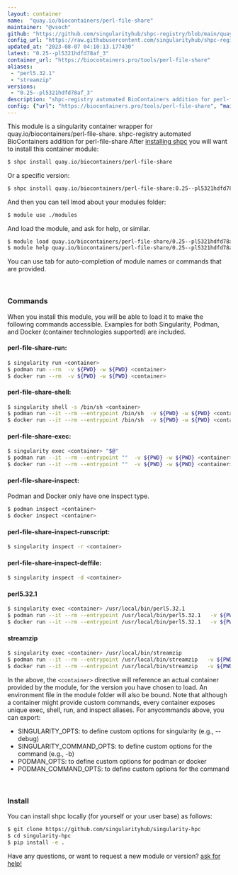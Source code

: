 ```yaml
---
layout: container
name:  "quay.io/biocontainers/perl-file-share"
maintainer: "@vsoch"
github: "https://github.com/singularityhub/shpc-registry/blob/main/quay.io/biocontainers/perl-file-share/container.yaml"
config_url: "https://raw.githubusercontent.com/singularityhub/shpc-registry/main/quay.io/biocontainers/perl-file-share/container.yaml"
updated_at: "2023-08-07 04:10:13.177430"
latest: "0.25--pl5321hdfd78af_3"
container_url: "https://biocontainers.pro/tools/perl-file-share"
aliases:
 - "perl5.32.1"
 - "streamzip"
versions:
 - "0.25--pl5321hdfd78af_3"
description: "shpc-registry automated BioContainers addition for perl-file-share"
config: {"url": "https://biocontainers.pro/tools/perl-file-share", "maintainer": "@vsoch", "description": "shpc-registry automated BioContainers addition for perl-file-share", "latest": {"0.25--pl5321hdfd78af_3": "sha256:6135eb9dc08f04cb2218c16429e487ff3d7abf4e9b5fadbeb478b034d8ebab62"}, "tags": {"0.25--pl5321hdfd78af_3": "sha256:6135eb9dc08f04cb2218c16429e487ff3d7abf4e9b5fadbeb478b034d8ebab62"}, "docker": "quay.io/biocontainers/perl-file-share", "aliases": {"perl5.32.1": "/usr/local/bin/perl5.32.1", "streamzip": "/usr/local/bin/streamzip"}}
---
```


This module is a singularity container wrapper for quay.io/biocontainers/perl-file-share.
shpc-registry automated BioContainers addition for perl-file-share
After [installing shpc](#install) you will want to install this container module:


```bash
$ shpc install quay.io/biocontainers/perl-file-share
```

Or a specific version:

```bash
$ shpc install quay.io/biocontainers/perl-file-share:0.25--pl5321hdfd78af_3
```

And then you can tell lmod about your modules folder:

```bash
$ module use ./modules
```

And load the module, and ask for help, or similar.

```bash
$ module load quay.io/biocontainers/perl-file-share/0.25--pl5321hdfd78af_3
$ module help quay.io/biocontainers/perl-file-share/0.25--pl5321hdfd78af_3
```

You can use tab for auto-completion of module names or commands that are provided.

<br>

### Commands

When you install this module, you will be able to load it to make the following commands accessible.
Examples for both Singularity, Podman, and Docker (container technologies supported) are included.

#### perl-file-share-run:

```bash
$ singularity run <container>
$ podman run --rm  -v ${PWD} -w ${PWD} <container>
$ docker run --rm  -v ${PWD} -w ${PWD} <container>
```

#### perl-file-share-shell:

```bash
$ singularity shell -s /bin/sh <container>
$ podman run --it --rm --entrypoint /bin/sh  -v ${PWD} -w ${PWD} <container>
$ docker run --it --rm --entrypoint /bin/sh  -v ${PWD} -w ${PWD} <container>
```

#### perl-file-share-exec:

```bash
$ singularity exec <container> "$@"
$ podman run --it --rm --entrypoint ""  -v ${PWD} -w ${PWD} <container> "$@"
$ docker run --it --rm --entrypoint ""  -v ${PWD} -w ${PWD} <container> "$@"
```

#### perl-file-share-inspect:

Podman and Docker only have one inspect type.

```bash
$ podman inspect <container>
$ docker inspect <container>
```

#### perl-file-share-inspect-runscript:

```bash
$ singularity inspect -r <container>
```

#### perl-file-share-inspect-deffile:

```bash
$ singularity inspect -d <container>
```


#### perl5.32.1

```bash
$ singularity exec <container> /usr/local/bin/perl5.32.1
$ podman run --it --rm --entrypoint /usr/local/bin/perl5.32.1   -v ${PWD} -w ${PWD} <container> -c " $@"
$ docker run --it --rm --entrypoint /usr/local/bin/perl5.32.1   -v ${PWD} -w ${PWD} <container> -c " $@"
```


#### streamzip

```bash
$ singularity exec <container> /usr/local/bin/streamzip
$ podman run --it --rm --entrypoint /usr/local/bin/streamzip   -v ${PWD} -w ${PWD} <container> -c " $@"
$ docker run --it --rm --entrypoint /usr/local/bin/streamzip   -v ${PWD} -w ${PWD} <container> -c " $@"
```



In the above, the `<container>` directive will reference an actual container provided
by the module, for the version you have chosen to load. An environment file in the
module folder will also be bound. Note that although a container
might provide custom commands, every container exposes unique exec, shell, run, and
inspect aliases. For anycommands above, you can export:

 - SINGULARITY_OPTS: to define custom options for singularity (e.g., --debug)
 - SINGULARITY_COMMAND_OPTS: to define custom options for the command (e.g., -b)
 - PODMAN_OPTS: to define custom options for podman or docker
 - PODMAN_COMMAND_OPTS: to define custom options for the command

<br>

### Install

You can install shpc locally (for yourself or your user base) as follows:

```bash
$ git clone https://github.com/singularityhub/singularity-hpc
$ cd singularity-hpc
$ pip install -e .
```

Have any questions, or want to request a new module or version? [ask for help!](https://github.com/singularityhub/singularity-hpc/issues)